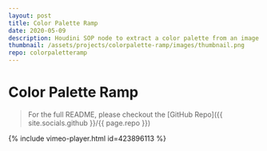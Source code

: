 ```yaml
---
layout: post
title: Color Palette Ramp
date: 2020-05-09
description: Houdini SOP node to extract a color palette from an image using K-Means Clustering
thumbnail: /assets/projects/colorpalette-ramp/images/thumbnail.png
repo: colorpaletteramp
---
```

# Color Palette Ramp

> For the full README, please checkout the [GitHub Repo]({{ site.socials.github }}/{{ page.repo }}) <a class="fab fa-github" href="{{ site.socials.github }}/{{ page.repo }}"></a>

{% include vimeo-player.html id=423896113 %}


